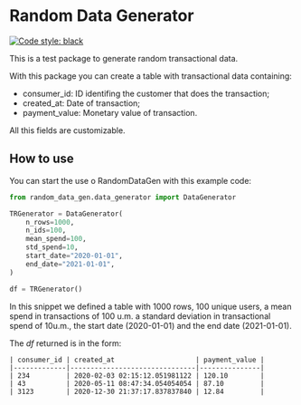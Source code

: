 # Random Data Generator

<a href="https://github.com/psf/black"><img alt="Code style: black" src="https://img.shields.io/badge/code%20style-black-000000.svg"></a>



This is a test package to generate random transactional data. 

With this package you can create a table with transactional data containing:

- consumer_id: ID identifing the customer that does the transaction;
- created_at: Date of transaction;
- payment_value: Monetary value of transaction.

All this fields are customizable.

## How to use

You can start the use o RandomDataGen with this example code:

``` python
from random_data_gen.data_generator import DataGenerator

TRGenerator = DataGenerator(
    n_rows=1000,
    n_ids=100,
    mean_spend=100,
    std_spend=10,
    start_date="2020-01-01",
    end_date="2021-01-01",
)

df = TRGenerator()
```

In this snippet we defined a table with 1000 rows, 100 unique users, a mean spend in transactions of 100 u.m. a standard deviation in transactional spend of 10u.m., the start date (2020-01-01) and the end date (2021-01-01).

The *df* returned is in the form:

```
| consumer_id | created_at                    | payment_value |
|-------------|-------------------------------|---------------|
| 234         | 2020-02-03 02:15:12.051981122 | 120.10        |
| 43          | 2020-05-11 08:47:34.054054054 | 87.10         |
| 3123        | 2020-12-30 21:37:17.837837840 | 12.84         |
```
